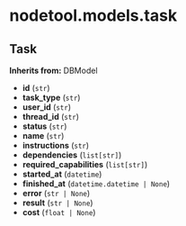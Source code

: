 # nodetool.models.task

## Task

**Inherits from:** DBModel

- **id** (`str`)
- **task_type** (`str`)
- **user_id** (`str`)
- **thread_id** (`str`)
- **status** (`str`)
- **name** (`str`)
- **instructions** (`str`)
- **dependencies** (`list[str]`)
- **required_capabilities** (`list[str]`)
- **started_at** (`datetime`)
- **finished_at** (`datetime.datetime | None`)
- **error** (`str | None`)
- **result** (`str | None`)
- **cost** (`float | None`)

